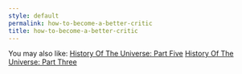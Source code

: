 ```yaml
---
style: default
permalink: how-to-become-a-better-critic
title: how-to-become-a-better-critic
---
```

You may also like:
[History Of The Universe: Part Five](http://scp-wiki.net/history-of-the-universe-part-five)
[History Of The Universe: Part Three](http://scp-wiki.net/history-of-the-universe-part-three)